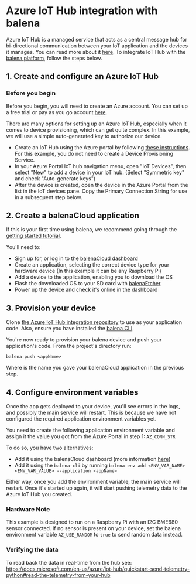 # Azure IoT Hub integration with balena

Azure IoT Hub is a managed service that acts as a central message hub for bi-directional communication between your IoT application and the devices it manages. You can read more about it [here](https://docs.microsoft.com/en-us/azure/iot-hub/about-iot-hub). To integrate IoT Hub with the [balena platform](https://www.balena.io/what-is-balena/), follow the steps below.

## 1. Create and configure an Azure IoT Hub

### Before you begin

Before you begin, you will need to create an Azure account. You can set up a free trial or pay as you go account [here](https://azure.microsoft.com/en-us/free/).

There are many options for setting up an Azure IoT Hub, especially when it comes to device provisioning, which can get quite complex. In this example, we will use a simple auto-generated key to authorize our device.

* Create an IoT Hub using the Azure portal by following [these instructions](https://docs.microsoft.com/en-us/azure/iot-dps/quick-setup-auto-provision). For this example, you do not need to create a Device Provisioning Service.
* In your Azure Portal IoT hub navigation menu, open "IoT Devices", then select "New" to add a device in your IoT hub. (Select "Symmetric key" and check "Auto-generate keys")
* After the device is created, open the device in the Azure Portal from the list in the IoT devices pane. Copy the Primary Connection String for use in a subsequent step below.

## 2. Create a balenaCloud application

If this is your first time using balena, we recommend going through the [getting started tutorial](https://www.balena.io/docs/learn/getting-started/raspberrypi3/nodejs/).

You'll need to:

* Sign up for, or log in to the [balenaCloud dashboard](https://dashboard.balena-cloud.com)
* Create an application, selecting the correct device type for your hardware device (In this example it can be any Raspberry Pi)
* Add a device to the application, enabling you to download the OS
* Flash the downloaded OS to your SD card with [balenaEtcher](https://www.balena.io/etcher/)
* Power up the device and check it's online in the dashboard

## 3. Provision your device

Clone [the Azure IoT Hub integration repository](https://github.com/balena-io-playground/balena-azure-iot-hub) to use as your application code. Also, ensure you have installed the [balena CLI](https://github.com/balena-io/balena-cli).

You're now ready to provision your balena device and push your application's code. From the project's directory run:

```shell
balena push <appName>
```

Where <appName> is the name you gave your balenaCloud application in the previous step.

## 4. Configure environment variables

Once the app gets deployed to your device, you'll see errors in the logs, and possibly the main service will restart. This is because we have not configured the required application environment variables yet.

You need to create the following application environment variable and assign it the value you got from the Azure Portal in step 1: `AZ_CONN_STR`

To do so, you have two alternatives:

* Add it using the balenaCloud dashboard (more information [here](https://www.balena.io/docs/learn/manage/serv-vars/))
* Add it using the `balena-cli` by running `balena env add <ENV_VAR_NAME> <ENV_VAR_VALUE> --application <appName>`

Either way, once you add the environment variable, the main service will restart. Once it's started up again, it will start pushing telemetry data to the Azure IoT Hub you created.

### Hardware Note

This example is designed to run on a Raspberry Pi with an I2C BME680 sensor connected. If no sensor is present on your device, set the balena environment variable `AZ_USE_RANDOM` to `true` to send random data instead.

### Verifying the data

To read back the data in real-time from the hub see: https://docs.microsoft.com/en-us/azure/iot-hub/quickstart-send-telemetry-python#read-the-telemetry-from-your-hub

